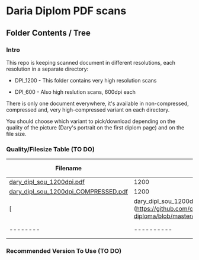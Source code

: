 # Daria Diplom PDF scans

## Folder Contents / Tree 

### Intro

This repo is keeping scanned document in different resolutions, each resolution in a separate directory:

- DPI_1200 - This folder contains very high resolution scans 

- DPI_600 - Also high reslution scans, 600dpi each

There is only one document everywhere, it's available in non-compressed, compressed and, very high-compressed variant on each directory. 

You should choose which variant to pick/download depending on the quality of the picture (Dary's portrait on the first diplom page) and on the file size. 

### Quality/Filesize Table (TO DO)

|Filename|Resolution|Compress-ratio|File Size (Megabites)|
|--------|----------|--------------|---------|
|[dary_dipl_sou_1200dpi.pdf](https://github.com/chvdr/dary-diploma/blob/master/DPI_1200/dary_dipl_sou_1200dpi.pdf)|1200|NO|27|
|[dary_dipl_sou_1200dpi_COMPRESSED.pdf](https://github.com/chvdr/dary-diploma/blob/master/DPI_1200/dary_dipl_sou_1200dpi_COMPRESSED.pdf)|1200|Medium|12|
[|dary_dipl_sou_1200dpi_SUPRCMPRSSD.pdf](https://github.com/chvdr/dary-diploma/blob/master/DPI_1200/dary_dipl_sou_1200dpi_SUPRCMPRSSD.pdf)|1200|High|4.1|
|--------|----------|--------------|---------|----|






### Recommended Version To Use (TO DO)


